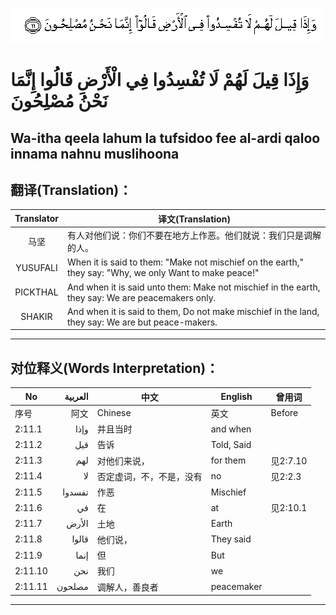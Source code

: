 ![002:011](images/002_011.gif)

#  وَإِذَا قِيلَ لَهُمْ لَا تُفْسِدُوا فِي الْأَرْضِ قَالُوا إِنَّمَا نَحْنُ مُصْلِحُونَ 

## Wa-itha qeela lahum la tufsidoo fee al-ardi qaloo innama nahnu muslihoona

## 翻译(Translation)：

| Translator | 译文(Translation)                                            |
|:----------:| ------------------------------------------------------------ |
| 马坚       | 有人对他们说：你们不要在地方上作恶。他们就说：我们只是调解的人。 |
| YUSUFALI   | When it is said to them: "Make not mischief on the earth," they say: "Why, we only Want to make peace!" |
| PICKTHAL   | And when it is said unto them: Make not mischief in the earth, they say: We are peacemakers only. |
| SHAKIR     | And when it is said to them, Do not make mischief in the land, they say: We are but peace-makers. |

---

## 对位释义(Words Interpretation)：

| No      | العربية | 中文                     | English    | 曾用词   |
| ------- | -------:| ------------------------ | ---------- | -------- |
| 序号    | 阿文    | Chinese                  | 英文       | Before   |
| 2:11.1  | وإذا    | 并且当时                 | and when   |          |
| 2:11.2  | قيل     | 告诉                     | Told, Said |          |
| 2:11.3  | لهم     | 对他们来说，             | for them   | 见2:7.10 |
| 2:11.4  | لا      | 否定虚词，不，不是，没有 | no         | 见2:2.3  |
| 2:11.5  | تفسدوا  | 作恶                     | Mischief   |          |
| 2:11.6  | في      | 在                       | at         | 见2:10.1 |
| 2:11.7  | الأرض   | 土地                     | Earth      |          |
| 2:11.8  | قالوا   | 他们说，                 | They said  |          |
| 2:11.9  | إنما    | 但                       | But        |          |
| 2:11.10 | نحن     | 我们                     | we         |          |
| 2:11.11 | مصلحون  | 调解人，善良者           | peacemaker |          |

---
